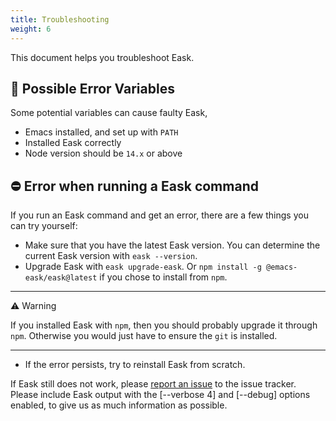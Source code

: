 ```yaml
---
title: Troubleshooting
weight: 6
---
```


This document helps you troubleshoot Eask.

## 🚩 Possible Error Variables

Some potential variables can cause faulty Eask,

* Emacs installed, and set up with `PATH`
* Installed Eask correctly
* Node version should be `14.x` or above

## ⛔️ Error when running a Eask command

If you run an Eask command and get an error, there are a few things you can try
yourself:

* Make sure that you have the latest Eask version. You can determine the current
Eask version with `eask --version`.
* Upgrade Eask with `eask upgrade-eask`. Or `npm install -g @emacs-eask/eask@latest`
if you chose to install from `npm`.

---

⚠ Warning

If you installed Eask with `npm`, then you should probably upgrade it through 
`npm`. Otherwise you would just have to ensure the `git` is installed.

---

* If the error persists, try to reinstall Eask from scratch.

If Eask still does not work, please [report an issue](https://github.com/emacs-eask/eask/issues/new)
to the issue tracker.
Please include Eask output with the [--verbose 4] and [--debug] options enabled,
to give us as much information as possible.
